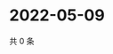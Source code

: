 # 2022-05-09

共 0 条

<!-- BEGIN WEIBO -->
<!-- 最后更新时间 Mon May 09 2022 15:01:11 GMT+0800 (China Standard Time) -->

<!-- END WEIBO -->

